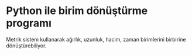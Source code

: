 # Python ile birim dönüştürme programı
Metrik sistem kullanarak ağırlık, uzunluk, hacim, zaman birimlerini birbirine dönüştürebiliyor.
